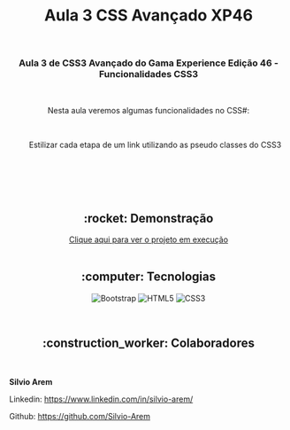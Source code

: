 <h1 align="center">Aula 3 CSS Avançado XP46</h1>

<br>

<h3 align="center">Aula 3 de CSS3 Avançado do Gama Experience Edição 46 - Funcionalidades CSS3</h3>

<br>

<p align="center">Nesta aula veremos algumas funcionalidades no CSS#:</p><br>
<ul style= "text-align: center; list-style-type: none">
    <li> Estilizar cada etapa de um link utilizando as pseudo classes do CSS3</li><br>
    <li> </li><br>
    <li> </li><br>
</ul>

<br>

<h2 align="center">:rocket: Demonstração</h2>

<div align="center"> 
  <a href="https://silvio-arem.github.io/aula-2-sass-grid/index.html">Clique aqui para ver o projeto em execução</a>
</div>
<br>

<h2 align="center">:computer: Tecnologias</h2>
<div align="center">

  ![Bootstrap](https://img.shields.io/badge/Bootstrap-563D7C?style=for-the-badge&logo=bootstrap&logoColor=white) 
  ![HTML5](https://img.shields.io/badge/HTML5-E34F26?style=for-the-badge&logo=html5&logoColor=white) 
  ![CSS3](https://img.shields.io/badge/CSS3-1572B6?style=for-the-badge&logo=css3&logoColor=white) 
  
</div>
<br>
<h2 align="center">:construction_worker: Colaboradores</h2>


<br>

**Silvio Arem**

Linkedin: https://www.linkedin.com/in/silvio-arem/

Github: https://github.com/Silvio-Arem
